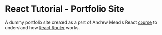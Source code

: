 # React Tutorial - Portfolio Site
A dummy portfolio site created as a part of Andrew Mead's React [course](https://www.udemy.com/course/react-2nd-edition/) to understand how [React Router](https://reactrouter.com/) works.